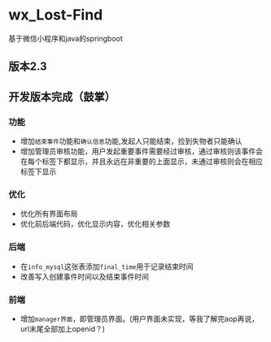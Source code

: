# wx_Lost-Find
基于微信小程序和java的springboot

## 版本2.3

## 开发版本完成（鼓掌）


### 功能
* 增加`结束事件`功能和`确认信息`功能,发起人只能结束，捡到失物者只能确认
* 增加管理员审核功能，用户发起重要事件需要经过审核，通过审核则该事件会在每个标签下都显示，并且永远在非重要的上面显示，未通过审核则会在相应标签下显示
### 优化
* 优化所有界面布局
* 优化前后端代码，优化显示内容，优化相关参数
### 后端
* 在`info_mysql`这张表添加`final_time`用于记录结束时间
* 改善写入创建事件时间以及结束事件时间
### 前端
* 增加`manager界面`，即管理员界面。(用户界面未实现，等我了解完aop再说，url末尾全部加上openid？)
